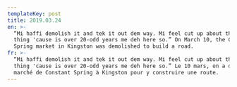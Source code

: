 ```yaml
---
templateKey: post
title: 2019.03.24
en: >-
  “Mi haffi demolish it and tek it out dem way. Mi feel cut up about the whole
  thing 'cause is over 20-odd years me deh here so.” On March 10, the Constant
  Spring market in Kingston was demolished to build a road.
fr: >-
  “Mi haffi demolish it and tek it out dem way. Mi feel cut up about the whole
  thing 'cause is over 20-odd years me deh here so.” Le 10 mars, on a démolit le
  marché de Constant Spring à Kingston pour y construire une route.
---
```


